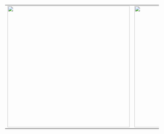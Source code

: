 <table align="center">
    <tr>
        <td>
        <img width="400px" align="center" src="https://github-readme-stats.vercel.app/api?username=LucasGooes&count_private=true&hide_border=true" />
        </td>
        <td>
        <img width="400px" align="center" src="https://github-readme-stats.vercel.app/api/top-langs/?username=LucasGooes&hide=html&layout=compact&count_private=true&hide_border=true" />               
        </td>
    </tr>
</table>